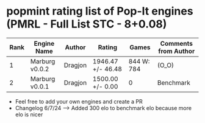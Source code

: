 # popmint rating list of Pop-It engines (PMRL - Full List STC - 8+0.08)
| Rank | Engine Name        | Author              | Rating              | Games          | Comments from Author        |
|------|--------------------|---------------------|---------------------|----------------|-----------------------------|
| 1    | Marburg v0.0.2     | Dragjon             | 1946.47 +/- 46.48   | 844  W: 784    | (O_O)                       |
| 2    | Marburg v0.0.1     | Dragjon             | 1500.00 +/- 0.00    | 0              | Benchmark                   |
* Feel free to add your own engines and create a PR
* Changelog 6/7/24 --> Added 300 elo to benchmark elo because more elo is nicer
